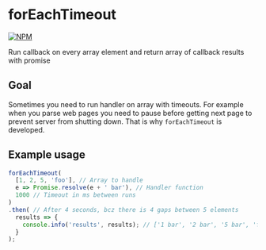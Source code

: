 # forEachTimeout

[![NPM](https://nodei.co/npm/foreach-timeout.png)](https://npmjs.org/package/foreach-timeout)

Run callback on every array element and return array of callback results with promise

## Goal

Sometimes you need to run handler on array with timeouts. For example when you parse web pages you need to pause before getting next page to prevent server from shutting down. 
That is why `forEachTimeout` is developed.

## Example usage

```js
forEachTimeout(
  [1, 2, 5, 'foo'], // Array to handle
  e => Promise.resolve(e + ' bar'), // Handler function
  1000 // Timeout in ms between runs
)
.then( // After 4 seconds, bcz there is 4 gaps between 5 elements
  results => {
    console.info('results', results); // ['1 bar', '2 bar', '5 bar', 'foo bar']
  }
);
```
